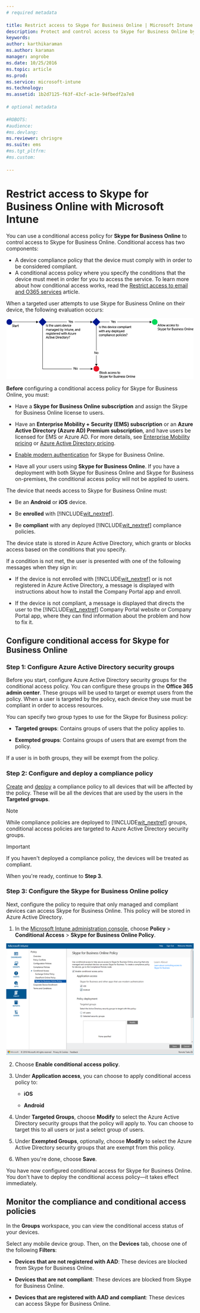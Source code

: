 ```yaml
---
# required metadata

title: Restrict access to Skype for Business Online | Microsoft Intune
description: Protect and control access to Skype for Business Online by using conditional access.
keywords:
author: karthikaraman
ms.author: karaman
manager: angrobe
ms.date: 10/25/2016
ms.topic: article
ms.prod:
ms.service: microsoft-intune
ms.technology:
ms.assetid: 1b2d7125-f63f-43cf-ac1e-94fbedf2a7e8

# optional metadata

#ROBOTS:
#audience:
#ms.devlang:
ms.reviewer: chrisgre
ms.suite: ems
#ms.tgt_pltfrm:
#ms.custom:

---
```


# Restrict access to Skype for Business Online with Microsoft Intune
You can use a conditional access policy for **Skype for Business Online** to control access to Skype for Business Online.
Conditional access has two components:
- A device compliance policy that the device must comply with in order to be considered compliant.
- A conditional access policy where you specify the conditions that the device must meet in order for you to access the service.
To learn more about how conditional access works, read the [Restrict access to email and O365 services](restrict-access-to-email-and-o365-services-with-microsoft-intune.md) article.

When a targeted user attempts to use Skype for Business Online on their device, the following evaluation occurs:

![Diagram that shows the decision points that are used to determine if a device is allowed access to Skype for Business Online or is blocked](../media/ConditionalAccess_SkypeforBusiness.png)

**Before** configuring a conditional access policy for Skype for Business Online, you must:
- Have a **Skype for Business Online subscription** and assign the Skype for Business Online license to users.
- Have an **Enterprise Mobility + Security (EMS) subscription** or an **Azure Active Directory (Azure AD) Premium subscription**, and have users be licensed for EMS or Azure AD. For more details, see [Enterprise Mobility pricing](https://www.microsoft.com/en-us/cloud-platform/enterprise-mobility-pricing) or [Azure Active Directory pricing](https://azure.microsoft.com/en-us/pricing/details/active-directory/).

-   [Enable modern authentication](https://docs.microsoft.com/en-us/intune/deploy-use/restrict-access-to-skype-for-business-online-with-microsoft-intune) for Skype for Business Online.
-  Have all your users using **Skype for Business Online**. If you have a deployment with both Skype for Business Online and Skype for Business on-premises, the conditional access policy will not be applied to users.

The device that needs access to Skype for Business Online must:

-   Be an **Android** or **iOS** device.

-   Be **enrolled** with [!INCLUDE[wit_nextref](../includes/wit_nextref_md.md)].

-   Be **compliant** with any deployed [!INCLUDE[wit_nextref](../includes/wit_nextref_md.md)] compliance policies.


The device state is stored in Azure Active Directory, which grants or blocks access based on the conditions that you specify.

If a condition is not met, the user is presented with one of the following messages when they sign in:

-   If the device is not enrolled with [!INCLUDE[wit_nextref](../includes/wit_nextref_md.md)] or is not registered in Azure Active Directory, a message is displayed with instructions about how to install the Company Portal app and enroll.

-   If the device is not compliant, a message is displayed that directs the user to the [!INCLUDE[wit_nextref](../includes/wit_nextref_md.md)] Company Portal website or Company Portal app, where they can find information about the problem and how to fix it.

## Configure conditional access for Skype for Business Online

### Step 1: Configure Azure Active Directory security groups
Before you start, configure Azure Active Directory security groups for the conditional access policy. You can configure these groups in the **Office 365 admin center**. These groups will be used to target or exempt users from the policy. When a user is targeted by the policy, each device they use must be compliant in order to access resources.

You can specify two group types to use for the Skype for Business policy:

-   **Targeted groups**: Contains groups of users that the policy applies to.

-   **Exempted groups**: Contains groups of users that are exempt from the policy.

If a user is in both groups, they will be exempt from the policy.

### Step 2: Configure and deploy a compliance policy
[Create](create-a-device-compliance-policy-in-microsoft-intune.md) and [deploy](deploy-and-monitor-a-device-compliance-policy-in-microsoft-intune.md) a compliance policy to all devices that will be affected by the policy. These will be all the devices that are used by the users in the **Targeted groups**.

> [!NOTE]
> While compliance policies are deployed to [!INCLUDE[wit_nextref](../includes/wit_nextref_md.md)] groups, conditional access policies are targeted to Azure Active Directory security groups.


> [!IMPORTANT]
> If you haven't deployed a compliance policy, the devices will be treated as compliant.

When you're ready, continue to **Step 3**.

### Step 3: Configure the Skype for Business Online policy
Next, configure the policy to require that only managed and compliant devices can access Skype for Business Online. This policy will be stored in Azure Active Directory.

1.  In the [Microsoft Intune administration console](https://manage.microsoft.com), choose **Policy** > **Conditional Access** > **Skype for Business Online Policy**.

  ![Screenshot of the Skype for Business Online conditional access policy page](./media/conditional_access_SFBPolicy.png)

2.  Choose **Enable conditional access policy**.

3.  Under **Application access**, you can choose to apply conditional access policy to:

    -   **iOS**

    -   **Android**

4.  Under **Targeted Groups**, choose **Modify** to select the Azure Active Directory security groups that the policy will apply to. You can choose to target this to all users or just a select group of users.

5.  Under **Exempted Groups**, optionally, choose **Modify** to select the Azure Active Directory security groups that are exempt from this policy.

6.  When you're done, choose **Save**.

You have now configured conditional access for Skype for Business Online. You don't have to deploy the conditional access policy—it takes effect immediately.


## Monitor the compliance and conditional access policies
In the **Groups** workspace, you can view the conditional access status of your devices.

Select any mobile device group. Then, on the **Devices** tab, choose one of the following **Filters**:

* **Devices that are not registered with AAD**: These devices are blocked from Skype for Business Online.

* **Devices that are not compliant**: These devices are blocked from Skype for Business Online.

* **Devices that are registered with AAD and compliant**: These devices can access Skype for Business Online.
